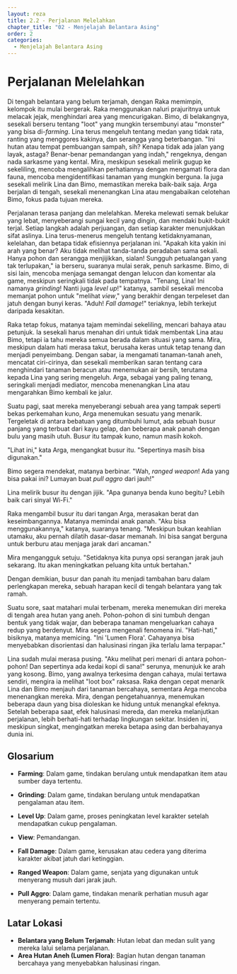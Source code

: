 ```yaml
---
layout: reza
title: 2.2 - Perjalanan Melelahkan
chapter_title: "02 - Menjelajah Belantara Asing"
order: 2
categories:
  - Menjelajah Belantara Asing
---
```

# Perjalanan Melelahkan

Di tengah belantara yang belum terjamah, dengan Raka memimpin, kelompok itu mulai bergerak. Raka menggunakan naluri prajuritnya untuk melacak jejak, menghindari area yang mencurigakan. Bimo, di belakangnya, sesekali berseru tentang "loot" yang mungkin tersembunyi atau "monster" yang bisa di-*farming*. Lina terus mengeluh tentang medan yang tidak rata, ranting yang menggores kakinya, dan serangga yang beterbangan. "Ini hutan atau tempat pembuangan sampah, sih? Kenapa tidak ada jalan yang layak, astaga? Benar-benar pemandangan yang indah," rengeknya, dengan nada sarkasme yang kental. Mira, meskipun sesekali melirik gugup ke sekeliling, mencoba mengalihkan perhatiannya dengan mengamati flora dan fauna, mencoba mengidentifikasi tanaman yang mungkin berguna. Ia juga sesekali melirik Lina dan Bimo, memastikan mereka baik-baik saja. Arga berjalan di tengah, sesekali menenangkan Lina atau mengabaikan celotehan Bimo, fokus pada tujuan mereka.

Perjalanan terasa panjang dan melelahkan. Mereka melewati semak belukar yang lebat, menyeberangi sungai kecil yang dingin, dan mendaki bukit-bukit terjal. Setiap langkah adalah perjuangan, dan setiap karakter menunjukkan sifat aslinya. Lina terus-menerus mengeluh tentang ketidaknyamanan, kelelahan, dan betapa tidak efisiennya perjalanan ini. "Apakah kita yakin ini arah yang benar? Aku tidak melihat tanda-tanda peradaban sama sekali. Hanya pohon dan serangga menjijikkan, sialan! Sungguh petualangan yang tak terlupakan," ia berseru, suaranya mulai serak, penuh sarkasme. Bimo, di sisi lain, mencoba menjaga semangat dengan lelucon dan komentar ala game, meskipun seringkali tidak pada tempatnya. "Tenang, Lina! Ini namanya *grinding*! Nanti juga *level up*!" katanya, sambil sesekali mencoba memanjat pohon untuk "melihat *view*," yang berakhir dengan terpeleset dan jatuh dengan bunyi keras. "Aduh! *Fall damage*!" teriaknya, lebih terkejut daripada kesakitan.

Raka tetap fokus, matanya tajam memindai sekeliling, mencari bahaya atau petunjuk. Ia sesekali harus menahan diri untuk tidak membentak Lina atau Bimo, tetapi ia tahu mereka semua berada dalam situasi yang sama. Mira, meskipun dalam hati merasa takut, berusaha keras untuk tetap tenang dan menjadi penyeimbang. Dengan sabar, ia mengamati tanaman-tanah aneh, mencatat ciri-cirinya, dan sesekali memberikan saran tentang cara menghindari tanaman beracun atau menemukan air bersih, terutama kepada Lina yang sering mengeluh. Arga, sebagai yang paling tenang, seringkali menjadi mediator, mencoba menenangkan Lina atau mengarahkan Bimo kembali ke jalur.

Suatu pagi, saat mereka menyeberangi sebuah area yang tampak seperti bekas perkemahan kuno, Arga menemukan sesuatu yang menarik. Tergeletak di antara bebatuan yang ditumbuhi lumut, ada sebuah busur panjang yang terbuat dari kayu gelap, dan beberapa anak panah dengan bulu yang masih utuh. Busur itu tampak kuno, namun masih kokoh.

"Lihat ini," kata Arga, mengangkat busur itu. "Sepertinya masih bisa digunakan."

Bimo segera mendekat, matanya berbinar. "Wah, *ranged weapon*! Ada yang bisa pakai ini? Lumayan buat *pull aggro* dari jauh!"

Lina melirik busur itu dengan jijik. "Apa gunanya benda kuno begitu? Lebih baik cari sinyal Wi-Fi."

Raka mengambil busur itu dari tangan Arga, merasakan berat dan keseimbangannya. Matanya memindai anak panah. "Aku bisa menggunakannya," katanya, suaranya tenang. "Meskipun bukan keahlian utamaku, aku pernah dilatih dasar-dasar memanah. Ini bisa sangat berguna untuk berburu atau menjaga jarak dari ancaman."

Mira mengangguk setuju. "Setidaknya kita punya opsi serangan jarak jauh sekarang. Itu akan meningkatkan peluang kita untuk bertahan."

Dengan demikian, busur dan panah itu menjadi tambahan baru dalam perlengkapan mereka, sebuah harapan kecil di tengah belantara yang tak ramah.

Suatu sore, saat matahari mulai terbenam, mereka menemukan diri mereka di tengah area hutan yang aneh. Pohon-pohon di sini tumbuh dengan bentuk yang tidak wajar, dan beberapa tanaman mengeluarkan cahaya redup yang berdenyut. Mira segera mengenali fenomena ini. "Hati-hati," bisiknya, matanya memicing. "Ini 'Lumen Flora'. Cahayanya bisa menyebabkan disorientasi dan halusinasi ringan jika terlalu lama terpapar."

Lina sudah mulai merasa pusing. "Aku melihat peri menari di antara pohon-pohon! Dan sepertinya ada kedai kopi di sana!" serunya, menunjuk ke arah yang kosong. Bimo, yang awalnya terkesima dengan cahaya, mulai tertawa sendiri, mengira ia melihat "loot box" raksasa. Raka dengan cepat menarik Lina dan Bimo menjauh dari tanaman bercahaya, sementara Arga mencoba menenangkan mereka. Mira, dengan pengetahuannya, menemukan beberapa daun yang bisa dioleskan ke hidung untuk menangkal efeknya. Setelah beberapa saat, efek halusinasi mereda, dan mereka melanjutkan perjalanan, lebih berhati-hati terhadap lingkungan sekitar. Insiden ini, meskipun singkat, mengingatkan mereka betapa asing dan berbahayanya dunia ini.

## Glosarium

*   **Farming**: Dalam game, tindakan berulang untuk mendapatkan item atau sumber daya tertentu.
*   **Grinding**: Dalam game, tindakan berulang untuk mendapatkan pengalaman atau item.
*   **Level Up**: Dalam game, proses peningkatan level karakter setelah mendapatkan cukup pengalaman.
*   **View**: Pemandangan.
*   **Fall Damage**: Dalam game, kerusakan atau cedera yang diterima karakter akibat jatuh dari ketinggian.

*   **Ranged Weapon**: Dalam game, senjata yang digunakan untuk menyerang musuh dari jarak jauh.
*   **Pull Aggro**: Dalam game, tindakan menarik perhatian musuh agar menyerang pemain tertentu.

## Latar Lokasi

*   **Belantara yang Belum Terjamah**: Hutan lebat dan medan sulit yang mereka lalui selama perjalanan.
*   **Area Hutan Aneh (Lumen Flora)**: Bagian hutan dengan tanaman bercahaya yang menyebabkan halusinasi ringan.
